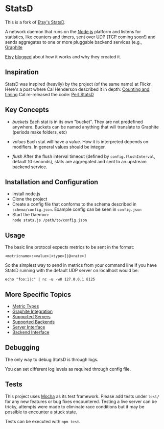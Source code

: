 # StatsD
This is a fork of [Etsy's StatsD][base-statsd].

A network daemon that runs on the [Node.js][node] platform and
listens for statistics, like counters and timers, sent over [UDP][udp]
([TCP][tcp] coming soon!) and sends aggregates to one or more pluggable backend
services (e.g., [Graphite][graphite]

[Etsy][etsy] [blogged][blog post] about how it works and why they created it.

## Inspiration
StatsD was inspired (heavily) by the project (of the same name) at Flickr.
Here's a post where Cal Henderson described it in depth:
[Counting and timing][counting-timing]
Cal re-released the code: [Perl StatsD][Flicker-StatsD]

## Key Concepts
* *buckets*
  Each stat is in its own "bucket". They are not predefined anywhere. Buckets
can be named anything that will translate to Graphite (periods make folders,
etc)

* *values*
  Each stat will have a value. How it is interpreted depends on modifiers. In
general values should be integer.

* *flush*
  After the flush interval timeout (defined by `config.flushInterval`, default
  10 seconds), stats are aggregated and sent to an upstream backend service.


## Installation and Configuration
* Install node.js
* Clone the project
* Create a config file that conforms to the schema described in
	`schema/config.json`. Example config can be seen in `config.json`
* Start the Daemon:  
	`node stats.js /path/to/config.json`

## Usage
The basic line protocol expects metrics to be sent in the format:

    <metricname>:<value>|<type>[|@<rate>]

So the simplest way to send in metrics from your command line if you have
StatsD running with the default UDP server on localhost would be:

    echo "foo:1|c" | nc -u -w0 127.0.0.1 8125

## More Specific Topics
* [Metric Types][docs_metric_types]
* [Graphite Integration][docs_graphite]
* [Supported Servers][docs_server]
* [Supported Backends][docs_backend]
* [Server Interface][docs_server_interface]
* [Backend Interface][docs_backend_interface]

## Debugging
The only way to debug StatsD is through logs.

You can set different log levels as required through config file.

## Tests

This project uses [Mocha][mocha] as its test framework. Please add tests under
`test/` for any new features or bug fixes encountered. Testing a live server
can be tricky, attempts were made to eliminate race conditions but it may be
possible to encounter a stuck state.

Tests can be executed with `npm test`.

[base-statsd]: https://github.com/etsy/statsd/
[node]: http://nodejs.org
[udp]: http://en.wikipedia.org/wiki/User_Datagram_Protocol
[tcp]: http://en.wikipedia.org/wiki/Transmission_Control_Protocol
[graphite]: http://graphite.readthedocs.org/
[etsy]: http://www.etsy.com
[blog post]: http://codeascraft.etsy.com/2011/02/15/measure-anything-measure-everything/

[counting-timing]: http://code.flickr.com/blog/2008/10/27/counting-timing/
[Flicker-StatsD]: https://github.com/iamcal/Flickr-StatsD

[docs_metric_types]: ./docs/metric_types.md
[docs_graphite]: ./docs/graphite.md
[docs_server]: ./docs/server.md
[docs_backend]: ./docs/backend.md
[docs_server_interface]: ./docs/server_interface.md
[docs_backend_interface]: ./docs/backend_interface.md

[mocha]: https://mochajs.org/
